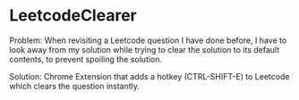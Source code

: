 # LeetcodeClearer

Problem: When revisiting a Leetcode question I have done before, I have to look away from my solution while trying to clear the solution to its default contents, to prevent spoiling the solution.

Solution: Chrome Extension that adds a hotkey (CTRL-SHIFT-E) to Leetcode which clears the question instantly.
